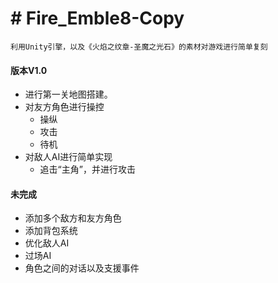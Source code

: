 # # Fire_Emble8-Copy

	利用Unity引擎，以及《火焰之纹章-圣魔之光石》的素材对游戏进行简单复刻

#### 版本V1.0
+ 进行第一关地图搭建。
+ 对友方角色进行操控
    + 操纵
    + 攻击
    + 待机
+  对敌人AI进行简单实现
    + 追击“主角”，并进行攻击

	
#### 未完成
+ 添加多个敌方和友方角色
+ 添加背包系统
+ 优化敌人AI
+ 过场AI
+ 角色之间的对话以及支援事件
